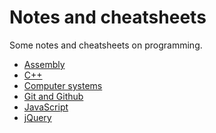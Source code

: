 Notes and cheatsheets
=====================

Some notes and cheatsheets on programming.

* [Assembly](content/notes/assembly.md)
* [C++](content/notes/c++.md)
* [Computer systems](content/notes/computer_systems.md)
* [Git and Github](content/notes/git.md)
* [JavaScript](content/notes/javascript.md)
* [jQuery](content/notes/jquery.md)
